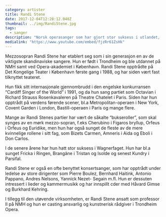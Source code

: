 ```yaml
---
category: artister
title: Randi Stene
date: 2017-12-04T12:28:12.048Z
thumbnail: ../img/RandiStene.jpg
tags:
  - sanger
description: "Norsk operasanger som har gjort stor suksess i utlandet, spesielt ved Den Kongelige Opera i København."
medialink: "https://www.youtube.com/embed/fjzRr61ZsHk"
---
```


Mezzosopran Randi Stene har etablert seg som i sin generasjon en av de viktigste skandinaviske sangere. Hun er født i Trondheim og ble utdannet på NMH samt ved Opera-akademiet i København. Randi Stene opptrådte på Det Kongelige Teater i København første gang i 1988, og har siden vært fast tilknyttet teateret.

Hun fikk sitt internasjonale gjennombrudd i den engelske konkurransen “Cardiff Singer of the World” i 1991, og da hun sang partiet som Octavian i Richard Strauss Rosenkavaleren på Theatre Chatelet i Paris. Siden har hun opptrådt på verdens førende scener, bl.a Metropolitan-operaen i New York, Covent Garden i London, Bastill-operaen i Paris og mange flere.

Mange av Randi Stenes partier har vært de såkalte “bukseroller”, som skal synges av en mørk mezzo-sopran, f.eks Cherubino i Figaros bryllup, Orfeus i Orfeus og Euridike, men hun har også sunget de fleste av de mere kvinnelige rollene i sitt fag, som Bizets Carmen, Amneris i Aida og Eboli i Don Carlos.

I de senere årene har hun hatt stor suksess i Wagnerfaget. Hun har bl.a sunget Fricka i Ringen, Brangäne i Tristan og Isolde og senest Kundry i Parsifal.

Randi Stene er også en ofte benyttet konsertsanger, som har opptrådt under ledelse av store dirigenter som Pierre Boulez, Bernhard Haitink, Antonio Pappano, Andres Nelsons, Yannick Nezet- Segain m.fl. Hun er dessuten intressert i lieder og kammermusikk og har innspillt cder med Håvard Gimse og Burkhard Kehring.

I tillegg til den utøvende virksomheten, er Randi Stene ansatt som professor II på NMH og hun er casting ansvarlig og kunstnerisk rådgiver i Trondheim Opera.
